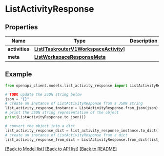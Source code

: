# ListActivityResponse


## Properties

Name | Type | Description | Notes
------------ | ------------- | ------------- | -------------
**activities** | [**List[TaskrouterV1WorkspaceActivity]**](TaskrouterV1WorkspaceActivity.md) |  | [optional] 
**meta** | [**ListWorkspaceResponseMeta**](ListWorkspaceResponseMeta.md) |  | [optional] 

## Example

```python
from openapi_client.models.list_activity_response import ListActivityResponse

# TODO update the JSON string below
json = "{}"
# create an instance of ListActivityResponse from a JSON string
list_activity_response_instance = ListActivityResponse.from_json(json)
# print the JSON string representation of the object
print(ListActivityResponse.to_json())

# convert the object into a dict
list_activity_response_dict = list_activity_response_instance.to_dict()
# create an instance of ListActivityResponse from a dict
list_activity_response_from_dict = ListActivityResponse.from_dict(list_activity_response_dict)
```
[[Back to Model list]](../README.md#documentation-for-models) [[Back to API list]](../README.md#documentation-for-api-endpoints) [[Back to README]](../README.md)


